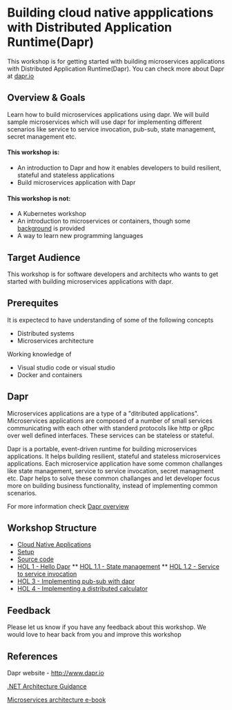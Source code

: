 # Building cloud native appplications with Distributed Application Runtime(Dapr)

This workshop is for getting started with building microservices applications with Distributed Application Runtime(Dapr). You can check more about Dapr at [dapr.io](https://dapr.io/)

## Overview & Goals
Learn how to build microservices applications using dapr. We will build sample microservices which will use dapr for implementing different scenarios like service to service invocation, pub-sub, state management, secret management etc.

#### This workshop is:
* An introduction to Dapr and how it enables developers to build resilient, stateful and stateless applications
* Build microservices application with Dapr

#### This workshop is not:
* A Kubernetes workshop
* An introduction to microservices or containers, though some [background](https://github.com/shchauh/dapr-workshop/blob/master/background.md) is provided
* A way to learn new programming languages


## Target Audience
This workshop is for software developers and architects who wants to get started with building microservices applications with dapr. 

## Prerequites
It is expectecd to have understanding of some of the following concepts
 - Distributed systems
 - Microservices architecture
 
 Working knowledge of 
 - Visual studio code or visual studio
 - Docker and containers
 

## Dapr

Microservices applications are a type of a "ditributed applications". Microservices applications are composed of a number of small services communicating with each other with standerd protocols like http or gRpc over well defined interfaces. These services can be stateless or stateful. 
 
Dapr is a portable, event-driven runtime for building microservices applications. It helps building resilient, stateful and stateless microservices applications. Each microservice application have some common challanges like state management, service to service invocation, secret managment etc. Dapr helps to solve these common challanges and let developer focus more on building business functionality, instead of implementing common scenarios.

For more information check [Dapr overview](https://github.com/dapr/docs/tree/master/overview)


## Workshop Structure

* [Cloud Native Applications](https://github.com/shchauh/dapr-workshop/blob/master/background.md)
* [Setup](https://github.com/shchauh/dapr-workshop/blob/master/prerequisites.md)
* [Source code](https://github.com/shchauh/dapr-workshop/blob/master/source-code.md)
* [HOL 1 - Hello Dapr](https://github.com/dapr/samples/tree/master/1.hello-world)
** [HOL 1.1 - State management](#) 
** [HOL 1.2 - Service to service invocation](#)
* [HOL 3 - Implementing pub-sub with dapr](https://github.com/dapr/samples/tree/master/4.pub-sub)
* [HOL 4 - Implementing a distributed calculator](https://github.com/dapr/samples/tree/master/3.distributed-calculator)

## Feedback

Please let us know if you have any feedback about this workshop. We would love to hear back from you and improve this workshop

## References
Dapr website - http://www.dapr.io

[.NET Architecture Guidance](https://dotnet.microsoft.com/learn/dotnet/architecture-guides)

[Microservices architecture e-book](https://dotnet.microsoft.com/download/e-book/microservices-architecture/pdf)
